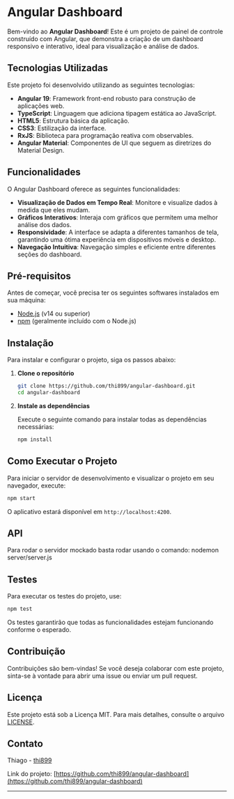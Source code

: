 # Angular Dashboard

Bem-vindo ao **Angular Dashboard**! Este é um projeto de painel de controle construído com Angular, que demonstra a criação de um dashboard responsivo e interativo, ideal para visualização e análise de dados.

## Tecnologias Utilizadas

Este projeto foi desenvolvido utilizando as seguintes tecnologias:

- **Angular 19**: Framework front-end robusto para construção de aplicações web.
- **TypeScript**: Linguagem que adiciona tipagem estática ao JavaScript.
- **HTML5**: Estrutura básica da aplicação.
- **CSS3**: Estilização da interface.
- **RxJS**: Biblioteca para programação reativa com observables.
- **Angular Material**: Componentes de UI que seguem as diretrizes do Material Design.

## Funcionalidades

O Angular Dashboard oferece as seguintes funcionalidades:

- **Visualização de Dados em Tempo Real**: Monitore e visualize dados à medida que eles mudam.
- **Gráficos Interativos**: Interaja com gráficos que permitem uma melhor análise dos dados.
- **Responsividade**: A interface se adapta a diferentes tamanhos de tela, garantindo uma ótima experiência em dispositivos móveis e desktop.
- **Navegação Intuitiva**: Navegação simples e eficiente entre diferentes seções do dashboard.

## Pré-requisitos

Antes de começar, você precisa ter os seguintes softwares instalados em sua máquina:

- [Node.js](https://nodejs.org/) (v14 ou superior)
- [npm](https://www.npmjs.com/) (geralmente incluído com o Node.js)

## Instalação

Para instalar e configurar o projeto, siga os passos abaixo:

1. **Clone o repositório**

   ```bash
   git clone https://github.com/thi899/angular-dashboard.git
   cd angular-dashboard
   ```

2. **Instale as dependências**

   Execute o seguinte comando para instalar todas as dependências necessárias:

   ```bash
   npm install
   ```

## Como Executar o Projeto

Para iniciar o servidor de desenvolvimento e visualizar o projeto em seu navegador, execute:

```bash
npm start
```

O aplicativo estará disponível em `http://localhost:4200`.

## API

Para rodar o servidor mockado basta rodar usando o comando:
nodemon server/server.js


## Testes

Para executar os testes do projeto, use:

```bash
npm test
```

Os testes garantirão que todas as funcionalidades estejam funcionando conforme o esperado.

## Contribuição

Contribuições são bem-vindas! Se você deseja colaborar com este projeto, sinta-se à vontade para abrir uma issue ou enviar um pull request.

## Licença

Este projeto está sob a Licença MIT. Para mais detalhes, consulte o arquivo [LICENSE](LICENSE).

## Contato

Thiago - [thi899](https://github.com/thi899)

Link do projeto: [https://github.com/thi899/angular-dashboard](https://github.com/thi899/angular-dashboard)

---
